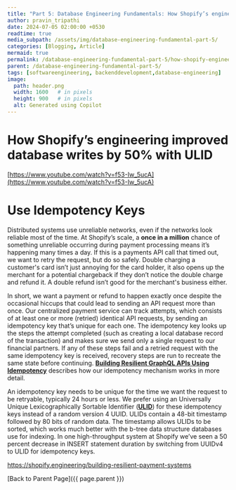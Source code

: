 ```yaml
---
title: "Part 5: Database Engineering Fundamentals: How Shopify’s engineering improved database writes?"
author: pravin_tripathi
date: 2024-07-05 02:00:00 +0530
readtime: true
media_subpath: /assets/img/database-engineering-fundamental-part-5/
categories: [Blogging, Article]
mermaid: true
permalink: /database-engineering-fundamental-part-5/how-shopify-engineering-improved-database-writes/
parent: /database-engineering-fundamental-part-5/
tags: [softwareengineering, backenddevelopment,database-engineering]
image:
  path: header.png
  width: 1600   # in pixels
  height: 900   # in pixels
  alt: Generated using Copilot
---
```

# How Shopify’s engineering improved database writes by 50% with ULID

[https://www.youtube.com/watch?v=f53-Iw_5ucA](https://www.youtube.com/watch?v=f53-Iw_5ucA)

# Use Idempotency Keys

Distributed systems use unreliable networks, even if the networks look reliable most of the time. At Shopify’s scale, a **once in a million** chance of something unreliable occurring during payment processing means it’s happening many times a day. If this is a payments API call that timed out, we want to retry the request, but do so safely. Double charging a customer's card isn’t just annoying for the card holder, it also opens up the merchant for a potential chargeback if they don’t notice the double charge and refund it. A double refund isn’t good for the merchant's business either.

In short, we want a payment or refund to happen exactly once despite the occasional hiccups that could lead to sending an API request more than once. Our centralized payment service can track attempts, which consists of at least one or more (retried) identical API requests, by sending an idempotency key that’s unique for each one. The idempotency key looks up the steps the attempt completed (such as creating a local database record of the transaction) and makes sure we send only a single request to our financial partners. If any of these steps fail and a retried request with the same idempotency key is received, recovery steps are run to recreate the same state before continuing. [**Building Resilient GraphQL APIs Using Idempotency**](https://shopify.engineering/building-resilient-graphql-apis-using-idempotency) describes how our idempotency mechanism works in more detail.

An idempotency key needs to be unique for the time we want the request to be retryable, typically 24 hours or less. We prefer using an Universally Unique Lexicographically Sortable Identifier ([**ULID**](https://github.com/ulid/spec)) for these idempotency keys instead of a random version 4 UUID. ULIDs contain a 48-bit timestamp followed by 80 bits of random data. The timestamp allows ULIDs to be sorted, which works much better with the b-tree data structure databases use for indexing. In one high-throughput system at Shopify we’ve seen a 50 percent decrease in INSERT statement duration by switching from UUIDv4 to ULID for idempotency keys.

https://shopify.engineering/building-resilient-payment-systems

[Back to Parent Page]({{ page.parent }})